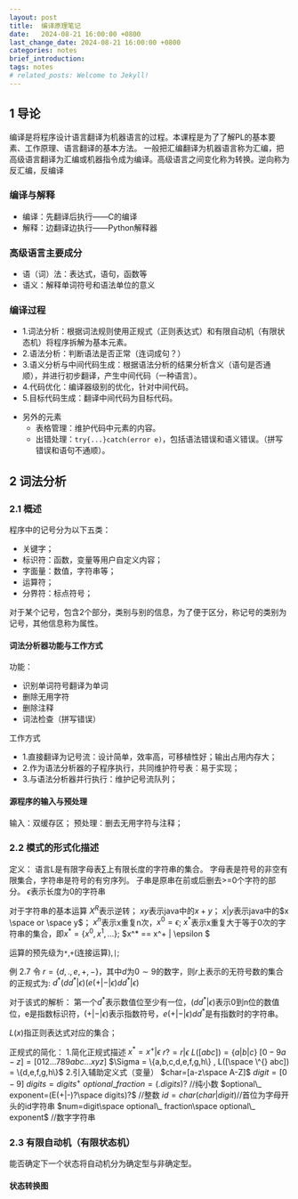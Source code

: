 ```yaml
---
layout: post
title:  编译原理笔记
date:   2024-08-21 16:00:00 +0800
last_change_date: 2024-08-21 16:00:00 +0800
categories: notes
brief_introduction: 
tags: notes
# related_posts: Welcome to Jekyll!
---
```


## 1 导论
编译是将程序设计语言翻译为机器语言的过程。本课程是为了了解PL的基本要素、工作原理、语言翻译的基本方法。
一般把汇编翻译为机器语言称为汇编，把高级语言翻译为汇编或机器指令成为编译。高级语言之间变化称为转换。逆向称为反汇编，反编译
### 编译与解释
  - 编译：先翻译后执行——C的编译
  - 解释：边翻译边执行——Python解释器

### 高级语言主要成分
  - 语（词）法：表达式，语句，函数等
  - 语义：解释单词符号和语法单位的意义

### 编译过程

* 1.词法分析：根据词法规则使用正规式（正则表达式）和有限自动机（有限状态机）将程序拆解为基本元素。
* 2.语法分析：判断语法是否正常（连词成句？）
* 3.语义分析与中间代码生成：根据语法分析的结果分析含义（语句是否通顺），并进行初步翻译，产生中间代码（一种语言）。
* 4.代码优化：编译器级别的优化，针对中间代码。
* 5.目标代码生成：翻译中间代码为目标代码。

- 另外的元素
  - 表格管理：维护代码中元素的内容。
  - 出错处理：`try{...}catch(error e)`，包括语法错误和语义错误。（拼写错误和语句不通顺）。

## 2 词法分析
### 2.1 概述
程序中的记号分为以下五类：
- 关键字；
- 标识符：函数，变量等用户自定义内容；
- 字面量：数值，字符串等；
- 运算符；
- 分界符：标点符号；

对于某个记号，包含2个部分，类别与别的信息，为了便于区分，称记号的类别为记号，其他信息称为属性。
#### 词法分析器功能与工作方式
功能：
- 识别单词符号翻译为单词
- 删除无用字符
- 删除注释
- 词法检查（拼写错误）

工作方式
- 1.直接翻译为记号流：设计简单，效率高，可移植性好；输出占用内存大；
- 2.作为语法分析器的子程序执行，共同维护符号表：易于实现；
- 3.与语法分析器并行执行：维护记号流队列；

#### 源程序的输入与预处理
输入：双缓存区；
预处理：删去无用字符与注释；

### 2.2 模式的形式化描述
定义：
  语言L是有限字母表∑上有限长度的字符串的集合。
  字母表是符号的非空有限集合，字符串是符号的有穷序列。
  子串是原串在前或后删去>=0个字符的部分。
  $\epsilon$表示长度为0的字符串

对于字符串的基本运算
  $X^R$表示逆转；
  $xy$表示java中的$x+y$；
  $x|y$表示java中的$x \space or \space y$；
  $x^n$表示x重复n次，$x^0 = \epsilon$;
  $x^*$表示x重复大于等于0次的字符串的集合，即$x^* = \{ x^0 , x^1 ,...\}$;
  $x^* == x^+ | \epsilon $

运算的预先级为`*`,`+`(连接运算),`|`;

例 2.7 令 $r=\{d,.,e,+,-\}$，其中$d$为$0 \sim 9$的数字，则$r$上表示的无符号数的集合的正规式为:
$d^* (dd^* | \epsilon)(e(+|-|\epsilon)dd^* |\epsilon)$

对于该式的解析：
第一个$d^*$表示数值位至少有一位，$(dd^* | \epsilon)$表示0到n位的数值位，e是指数标识符，$(+|-|\epsilon)$表示指数符号，$e(+|-|\epsilon)dd^*$是有指数时的字符串。

$L(x)$指正则表达式对应的集合；

正规式的简化：
1.简化正规式描述
  $x^* = x^+ | \epsilon$
  $r?=r|\epsilon$
  $L([abc]) = \{a|b|c\}$
  $[0-9a-z] = [012...789abc...xyz]$
  $\Sigma = \{a,b,c,d,e,f,g,h\} , L([\space \^{} abc]) = \{d,e,f,g,h\}$
2.引入辅助定义式（变量）
  $char=[a-z\space A-Z]$
  $digit=[0-9]$
  $digits=digits^+$
  $optional\_ fraction=(. digits)?$ //纯小数
  $optional\_ exponent=(E(+|-)?\space digits)?$ //整数
  $id=char(char|digit)$//首位为字母开头的id字符串
  $num=digit\space optional\_ fraction\space optional\_ exponent$ //数字字符串

### 2.3 有限自动机（有限状态机）
能否确定下一个状态将自动机分为确定型与非确定型。
#### 状态转换图


